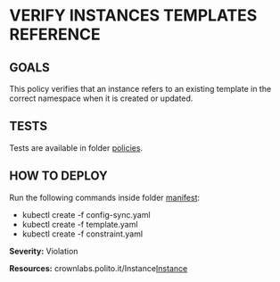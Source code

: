 VERIFY INSTANCES TEMPLATES REFERENCE
=====================================
## GOALS 
This policy verifies that an instance  refers to an existing template in the correct namespace when it is created or updated.

## TESTS
Tests are available in folder [policies](./policies).

## HOW TO DEPLOY
Run the following commands inside folder [manifest](./manifest):
- kubectl create -f config-sync.yaml
- kubectl create -f template.yaml
- kubectl create -f constraint.yaml

**Severity:** Violation

**Resources:** crownlabs.polito.it/Instance[Instance](../../operators/deploy/crds/crownlabs.polito.it_instances.yaml)